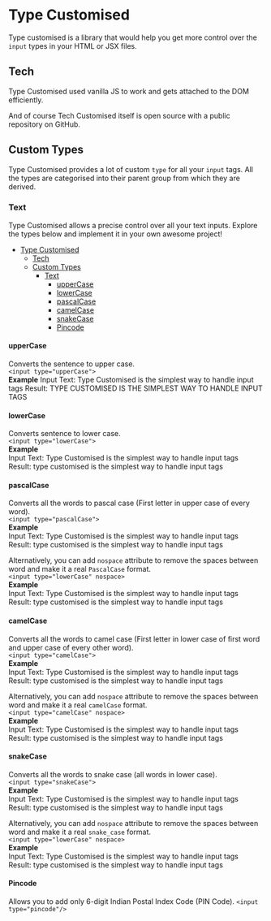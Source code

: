 # Type Customised

Type customised is a library that would help you get more control over the `input` types in your HTML or JSX files.

## Tech

Type Customised used vanilla JS to work and gets attached to the DOM efficiently.

And of course Tech Customised itself is open source with a public repository on GitHub.

## Custom Types
Type Customised provides a lot of custom `type` for all your `input` tags. 
All the types are categorised into their parent group from which they are derived.

### Text
Type Customised allows a precise control over all your text inputs. Explore the types below and implement it in your own awesome project!
- [Type Customised](#type-customised)
  - [Tech](#tech)
  - [Custom Types](#custom-types)
    - [Text](#text)
      - [upperCase](#uppercase)
      - [lowerCase](#lowercase)
      - [pascalCase](#pascalcase)
      - [camelCase](#camelcase)
      - [snakeCase](#snakecase)
      - [Pincode](#pincode)

#### upperCase
Converts the sentence to upper case.   
`<input type="upperCase">`   
**Example**
Input Text: Type Customised is the simplest way to handle input tags
Result: TYPE CUSTOMISED IS THE SIMPLEST WAY TO HANDLE INPUT TAGS
#### lowerCase
Converts sentence to lower case.   
`<input type="lowerCase">`  
**Example**  
Input Text: Type Customised is the simplest way to handle input tags  
Result: type customised is the simplest way to handle input tags
#### pascalCase
Converts all the words to pascal case (First letter in upper case of every word).   
`<input type="pascalCase">`  
**Example**  
Input Text: Type Customised is the simplest way to handle input tags  
Result: type customised is the simplest way to handle input tags

Alternatively, you can add `nospace` attribute to remove the spaces between word and make it a real `PascalCase` format.  
`<input type="lowerCase" nospace>`  
**Example**  
Input Text: Type Customised is the simplest way to handle input tags  
Result: type customised is the simplest way to handle input tags
#### camelCase
Converts all the words to camel case (First letter in lower case of first word and upper case of every other word).   
`<input type="camelCase">`  
**Example**  
Input Text: Type Customised is the simplest way to handle input tags  
Result: type customised is the simplest way to handle input tags

Alternatively, you can add `nospace` attribute to remove the spaces between word and make it a real `camelCase` format.  
`<input type="camelCase" nospace>`  
**Example**  
Input Text: Type Customised is the simplest way to handle input tags  
Result: type customised is the simplest way to handle input tags

#### snakeCase
Converts all the words to snake case (all words in lower case).   
`<input type="snakeCase">`  
**Example**  
Input Text: Type Customised is the simplest way to handle input tags  
Result: type customised is the simplest way to handle input tags

Alternatively, you can add `nospace` attribute to remove the spaces between word and make it a real `snake_case` format.  
`<input type="lowerCase" nospace>`  
**Example**  
Input Text: Type Customised is the simplest way to handle input tags  
Result: type customised is the simplest way to handle input tags

#### Pincode 
Allows you to add only 6-digit Indian Postal Index Code (PIN Code).
`<input type="pincode"/>`
